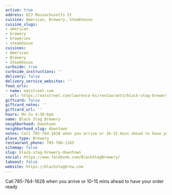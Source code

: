 ```yaml
---
active: true
address: 623 Massachusetts St
cuisine: American, Brewery, Steakhouse
cuisine_slugs:
- american
- brewery
- breweries
- steakhouse
cuisines:
- American
- Brewery
- Steakhouse
curbside: true
curbside_instructions: ''
delivery: false
delivery_service_websites: ''
food_urls:
- name: eatstreet.com
  url: https://eatstreet.com/lawrence-ks/restaurants/black-stag-brewery-and-pub
giftcard: false
giftcard_notes: ''
giftcard_url: ''
hours: Mo-Su 4:30-6pm
name: Black Stag Brewery
neighborhood: Downtown
neighborhood_slug: downtown
notes: Call 785-764-1628 when you arrive or 10-15 mins ahead to have your order ready
place_type: Brewery
restaurant_phone: 785-766-1163
sitemap: false
slug: black-stag-brewery-downtown
social: https://www.facebook.com/BlackStagBrewery/
takeout: false
website: https://blackstagbrew.com
---
```


Call 785-764-1628 when you arrive or 10-15 mins ahead to have your order ready